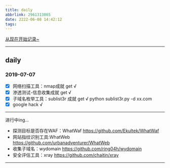 ```yaml
---
title: daily
abbrlink: 2961313865
date: 2222-06-08 14:42:12
tags:
---
```


[从现在开始记录~](https://shimo.im/sheet/3AkKWV75BDQaIKuZ/)

---

## daily

### 2019-07-07

-[x] 网络扫描工具：nmap成就 get √
-[x] 渗透测试-信息收集成就 get √
-[x] 子域名枚举工具：sublist3r 成就 get √ python sublist3r.py -d xx.com
-[x] google hack √
---
进行中ing...  

* 探测目标是否存在WAF：WhatWaf https://github.com/Ekultek/WhatWaf 
* 网站指纹识别工具:WhatWeb https://github.com/urbanadventurer/WhatWeb 
* 收集子域名：wydomain https://github.com/ring04h/wydomain 
* 安全评估工具：xray https://github.com/chaitin/xray

---
